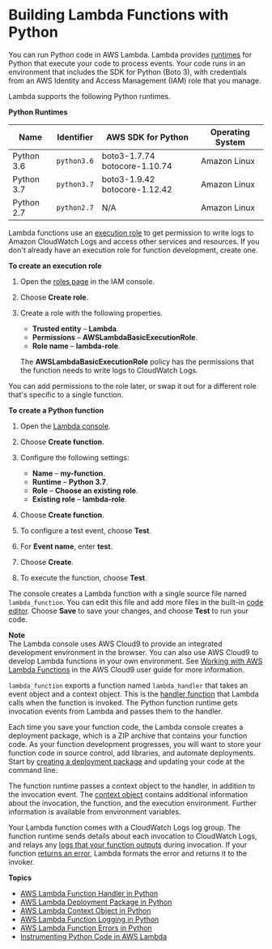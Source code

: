# Building Lambda Functions with Python<a name="python-programming-model"></a>

You can run Python code in AWS Lambda\. Lambda provides [runtimes](lambda-runtimes.md) for Python that execute your code to process events\. Your code runs in an environment that includes the SDK for Python \(Boto 3\), with credentials from an AWS Identity and Access Management \(IAM\) role that you manage\.

Lambda supports the following Python runtimes\.


**Python Runtimes**  

| Name | Identifier | AWS SDK for Python | Operating System | 
| --- | --- | --- | --- | 
|  Python 3\.6  |  `python3.6`  |  boto3\-1\.7\.74 botocore\-1\.10\.74  |  Amazon Linux  | 
|  Python 3\.7  |  `python3.7`  |  boto3\-1\.9\.42 botocore\-1\.12\.42  |  Amazon Linux  | 
|  Python 2\.7  |  `python2.7`  |  N/A  |  Amazon Linux  | 

Lambda functions use an [execution role](lambda-intro-execution-role.md) to get permission to write logs to Amazon CloudWatch Logs and access other services and resources\. If you don't already have an execution role for function development, create one\.

**To create an execution role**

1. Open the [roles page](https://console.aws.amazon.com/iam/home#/roles) in the IAM console\.

1. Choose **Create role**\.

1. Create a role with the following properties\.
   + **Trusted entity** – **Lambda**\.
   + **Permissions** – **AWSLambdaBasicExecutionRole**\.
   + **Role name** – **lambda\-role**\.

   The **AWSLambdaBasicExecutionRole** policy has the permissions that the function needs to write logs to CloudWatch Logs\.

You can add permissions to the role later, or swap it out for a different role that's specific to a single function\.

**To create a Python function**

1. Open the [Lambda console](https://console.aws.amazon.com/lambda)\.

1. Choose **Create function**\.

1. Configure the following settings:
   + **Name** – **my\-function**\.
   + **Runtime** – **Python 3\.7**\.
   + **Role** – **Choose an existing role**\.
   + **Existing role** – **lambda\-role**\.

1. Choose **Create function**\.

1. To configure a test event, choose **Test**\.

1. For **Event name**, enter **test**\.

1. Choose **Create**\.

1. To execute the function, choose **Test**\.

The console creates a Lambda function with a single source file named `lambda_function`\. You can edit this file and add more files in the built\-in [code editor](code-editor.md)\. Choose **Save** to save your changes, and choose **Test** to run your code\.

**Note**  
The Lambda console uses AWS Cloud9 to provide an integrated development environment in the browser\. You can also use AWS Cloud9 to develop Lambda functions in your own environment\. See [Working with AWS Lambda Functions](https://docs.aws.amazon.com/cloud9/latest/user-guide/lambda-functions.html) in the AWS Cloud9 user guide for more information\.

`lambda_function` exports a function named `lambda_handler` that takes an event object and a context object\. This is the [handler function](python-programming-model-handler-types.md) that Lambda calls when the function is invoked\. The Python function runtime gets invocation events from Lambda and passes them to the handler\.

Each time you save your function code, the Lambda console creates a deployment package, which is a ZIP archive that contains your function code\. As your function development progresses, you will want to store your function code in source control, add libraries, and automate deployments\. Start by [creating a deployment package](lambda-python-how-to-create-deployment-package.md) and updating your code at the command line\.

The function runtime passes a context object to the handler, in addition to the invocation event\. The [context object](python-context-object.md) contains additional information about the invocation, the function, and the execution environment\. Further information is available from environment variables\.

Your Lambda function comes with a CloudWatch Logs log group\. The function runtime sends details about each invocation to CloudWatch Logs, and relays any [logs that your function outputs](python-logging.md) during invocation\. If your function [returns an error](python-exceptions.md), Lambda formats the error and returns it to the invoker\.

**Topics**
+ [AWS Lambda Function Handler in Python](python-programming-model-handler-types.md)
+ [AWS Lambda Deployment Package in Python](lambda-python-how-to-create-deployment-package.md)
+ [AWS Lambda Context Object in Python](python-context-object.md)
+ [AWS Lambda Function Logging in Python](python-logging.md)
+ [AWS Lambda Function Errors in Python](python-exceptions.md)
+ [Instrumenting Python Code in AWS Lambda](python-tracing.md)